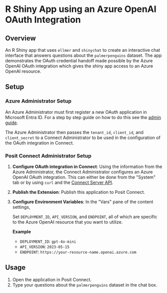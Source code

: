 # R Shiny App using an Azure OpenAI OAuth Integration

## Overview

An R Shiny app that uses `ellmer` and `shinychat` to create an interactive chat interface that answers questions about the `palmerpenguins` dataset. The app demonstrates the OAuth credential handoff made possible by the Azure OpenAI OAuth integration which gives the shiny app access to an Azure OpenAI resource.

## Setup

### Azure Administrator Setup

An Azure Administrator must first register a new OAuth application in Microsoft Entra ID. For a step by step guide on how to do this see the [admin guide](https://docs.posit.co/connect/admin/integrations/oauth-integrations/azure-openai/).

The Azure Administrator then passes the `tenant_id`, `client_id`, and `client_secret` to a Connect Administrator to be used in the configuration of the OAuth integration in Connect.

### Posit Connect Administrator Setup

1.  **Configure OAuth integration in Connect**: Using the information from the Azure Administrator, the Connect Administrator configures an Azure OpenAI OAuth integration. This can either be done from the "System" tab or by using `curl` and the [Connect Server API](https://docs.posit.co/connect/api/#post-/v1/oauth/integrations).

2.  **Publish the Extension**: Publish this application to Posit Connect.

3.  **Configure Environment Variables**: In the "Vars" pane of the content settings,

    Set `DEPLOYMENT_ID`, `API_VERSION`, and `ENDPOINT`, all of which are specific to the Azure OpenAI resource that you want to utilize.

    **Example**

    -   `DEPLOYMENT_ID`: `gpt-4o-mini`
    -   `API_VERSION`: `2023-05-15`
    -   `ENDPOINT`: `https://your-resource-name.openai.azure.com`

## Usage

1.  Open the application in Posit Connect.
2.  Type your questions about the `palmerpenguins` dataset in the chat box.